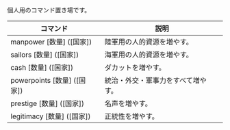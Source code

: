 個人用のコマンド置き場です。

| コマンド | 説明 |
| ---- | ---- |
| manpower [数量] ([国家]) | 陸軍用の人的資源を増やす。 |
| sailors [数量] ([国家]) | 海軍用の人的資源を増やす。  |
| cash [数量] ([国家]) | ダカットを増やす。 |
| powerpoints [数量] ([国家]) | 統治・外交・軍事力をすべて増やす。 |
| prestige [数量] ([国家]) | 名声を増やす。 |
| legitimacy [数量] ([国家]) | 正統性を増やす。 |
